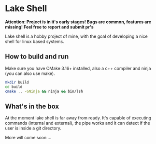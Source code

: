 # Lake Shell

**Attention: Project is in it's early stages! Bugs are common, features are missing! Feel free to report and submit pr's**

Lake shell is a hobby project of mine, with the goal of developing a nice shell for linux based systems.

## How to build and run
Make sure you have CMake 3.16+ installed, also a c++ compiler and ninja (you can also use make).

```bash
mkdir build
cd build
cmake .. -GNinja && ninja && bin/lsh
```

## What's in the box
At the moment lake shell is far away from ready. It's capable of executing commands (internal and external), the pipe works and
it can detect if the user is inside a git directory.

More will come soon ...
